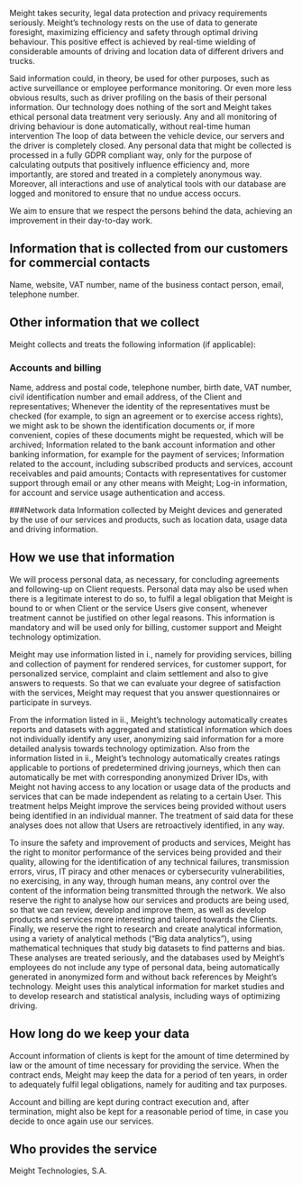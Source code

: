 Meight takes security, legal data protection and privacy requirements seriously. Meight’s technology rests on the use of data to generate foresight, maximizing efficiency and safety through optimal driving behaviour. This positive effect is achieved by real-time wielding of considerable amounts of driving and location data of different drivers and trucks.

Said information could, in theory, be used for other purposes, such as active surveillance or employee performance monitoring. Or even more less obvious results, such as driver profiling on the basis of their personal information. Our technology does nothing of the sort and Meight takes ethical personal data treatment very seriously. Any and all monitoring of driving behaviour is done automatically, without real-time human intervention The loop of data between the vehicle device, our servers and the driver is completely closed. Any personal data that might be collected is processed in a fully GDPR compliant way, only for the purpose of calculating outputs that positively influence efficiency and, more importantly, are stored and treated in a completely anonymous way. Moreover, all interactions and use of analytical tools with our database are logged and monitored to ensure that no undue access occurs.

We aim to ensure that we respect the persons behind the data, achieving an improvement in their day-to-day work.


## Information that is collected from our customers for commercial contacts

Name, website, VAT number, name of the business contact person, email, telephone number.


## Other information that we collect

Meight collects and treats the following information (if applicable):

### Accounts and billing
Name, address and postal code, telephone number, birth date, VAT number, civil identification number and email address, of the Client and representatives;
Whenever the identity of the representatives must be checked (for example, to sign an agreement or to exercise access rights), we might ask to be shown the identification documents or, if more convenient, copies of these documents might be requested, which will be archived;
Information related to the bank account information and other banking information, for example for the payment of services;
Information related to the account, including subscribed products and services, account receivables and paid amounts;
Contacts with representatives for customer support through email or any other means with Meight;
Log-in information, for account and service usage authentication and access.

###Network data
Information collected by Meight devices and generated by the use of our services and products, such as location data, usage data and driving information.

## How we use that information

We will process personal data, as necessary, for concluding agreements and following-up on Client requests. Personal data may also be used when there is a legitimate interest to do so, to fulfil a legal obligation that Meight is bound to or when Client or the service Users give consent, whenever treatment cannot be justified on other legal reasons. This information is mandatory and will be used only for billing, customer support and Meight technology optimization.

Meight may use information listed in i., namely for providing services, billing and collection of payment for rendered services, for customer support, for personalized service, complaint and claim settlement and also to give answers to requests. So that we can evaluate your degree of satisfaction with the services, Meight may request that you answer questionnaires or participate in surveys.

From the information listed in ii., Meight’s technology automatically creates reports and datasets with aggregated and statistical information which does not individually identify any user, anonymizing said information for a more detailed analysis towards technology optimization. Also from the information listed in ii., Meight’s technology automatically creates ratings applicable to portions of predetermined driving journeys, which then can automatically be met with corresponding anonymized Driver IDs, with Meight not having access to any location or usage data of the products and services that can be made independent as relating to a certain User. This treatment helps Meight improve the services being provided without users being identified in an individual manner. The treatment of said data for these analyses does not allow that Users are retroactively identified, in any way.

To insure the safety and improvement of products and services, Meight has the right to monitor performance of the services being provided and their quality, allowing for the identification of any technical failures, transmission errors, virus, IT piracy and other menaces or cybersecurity vulnerabilities, no exercising, in any way, through human means, any control over the content of the information being transmitted through the network. We also reserve the right to analyse how our services and products are being used, so that we can review, develop and improve them, as well as develop products and services more interesting and tailored towards the Clients. Finally, we reserve the right to research and create analytical information, using a variety of analytical methods (“Big data analytics”), using mathematical techniques that study big datasets to find patterns and bias. These analyses are treated seriously, and the databases used by Meight’s employees do not include any type of personal data, being automatically generated in anonymized form and without back references by Meight’s technology. Meight uses this analytical information for market studies and to develop research and statistical analysis, including ways of optimizing driving.


## How long do we keep your data

Account information of clients is kept for the amount of time determined by law or the amount of time necessary for providing the service. When the contract ends, Meight may keep the data for a period of ten years, in order to adequately fulfil legal obligations, namely for auditing and tax purposes.

Account and billing are kept during contract execution and, after termination, might also be kept for a reasonable period of time, in case you decide to once again use our services.


## Who provides the service

Meight Technologies, S.A.